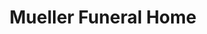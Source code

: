 ---
title: "Mueller Funeral Home"
url: /winneconne/mueller-funeral-home/
shop: funeral directors
---